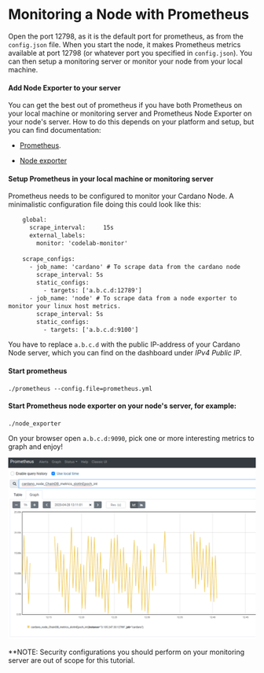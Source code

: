 # Monitoring a Node with Prometheus

Open the port 12798, as it is the default port for prometheus, as from the `config.json` file.
When you start the node, it makes Prometheus metrics available at port 12798 (or whatever port you specified in `config.json`). You can then setup a monitoring server or monitor your node from your local machine.

#### Add Node Exporter to your server
You can get the best out of prometheus if you have both Prometheus on your local machine or monitoring server and Prometheus Node Exporter on your node's server. How to do this depends on your platform and setup, but you can find documentation:

   * [Prometheus](https://prometheus.io/docs/prometheus/latest/getting_started/).

   * [Node exporter](https://prometheus.io/docs/guides/node-exporter/)

#### Setup Prometheus in your local machine or monitoring server
Prometheus needs to be configured to monitor your Cardano Node. A minimalistic configuration file doing this could look like this:

        global:
          scrape_interval:     15s
          external_labels:
            monitor: 'codelab-monitor'

        scrape_configs:
          - job_name: 'cardano' # To scrape data from the cardano node
            scrape_interval: 5s
            static_configs:
              - targets: ['a.b.c.d:12789']
          - job_name: 'node' # To scrape data from a node exporter to monitor your linux host metrics.
            scrape_interval: 5s
            static_configs:
              - targets: ['a.b.c.d:9100']


You have to replace `a.b.c.d` with the public IP-address of your Cardano Node server, which you can find on the dashboard under _IPv4 Public IP_.

#### Start prometheus

    ./prometheus --config.file=prometheus.yml

#### Start Prometheus node exporter on your node's server, for example:

    ./node_exporter

On your browser open `a.b.c.d:9090`, pick one or more interesting metrics to graph and enjoy!

   ![Prometheus](images/prometheus.png)

**NOTE: Security configurations you should perform on your monitoring server are out of scope for this tutorial.
